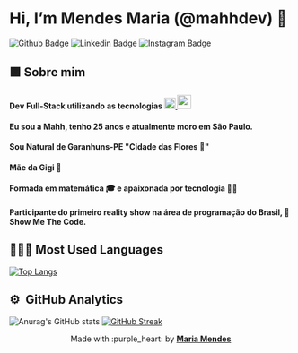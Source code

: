 # Hi, I’m Mendes Maria (@mahhdev) :crystal_ball:

[![Github Badge](https://img.shields.io/badge/GitHub-100000?style=for-the-badge&logo=github&logoColor=white&link=https://github.com/mahhdev)](https://github.com/mahhdev)
[![Linkedin Badge](https://img.shields.io/badge/LinkedIn-0077B5?style=for-the-badge&logo=linkedin&logoColor=white&Linkedin&logoColor=white&link=https://www.linkedin.com/in/mariaodetemendes)](https://www.linkedin.com/in/mariaodetemendes)
[![Instagram Badge](https://img.shields.io/badge/Instagram-E4405F?style=for-the-badge&logo=instagram&logoColor=white&link=https://www.instagram.com/mahh.dev)](https://www.instagram.com/mahh.dev)

## :purple_square: Sobre mim

#### Dev Full-Stack utilizando as tecnologias <a href="https://reactnative.dev/" target="_blank" rel="noreferrer"> <img src="https://reactnative.dev/img/header_logo.svg" alt="reactnative" width="20" height="20"/> </a> <a href="https://nodejs.org" target="_blank" rel="noreferrer"> <img src="https://walde.co/wp-content/uploads/2016/09/nodejs_logo.png" alt="nodejs" width="25" height="25"/></a>

#### Eu sou a Mahh, tenho 25 anos e atualmente moro em São Paulo.
#### Sou Natural de Garanhuns-PE "Cidade das Flores :cherry_blossom:"
#### Mãe da Gigi :purple_heart:
#### Formada em matemática :mortar_board: e apaixonada por tecnologia :woman_technologist:
#### Participante do primeiro reality show na área de programação do Brasil, :space_invader: Show Me The Code.

## 👩🏻‍💻 Most Used Languages

[![Top Langs](https://github-readme-stats.vercel.app/api/top-langs/?username=mahhdev&layout=compact&theme=omni)](https://github.com/mahhdev/github-readme-stats)


## :gear: &nbsp;GitHub Analytics
![Anurag's GitHub stats](https://github-readme-stats.vercel.app/api?username=mahhdev&show_icons=true&theme=omni)
[![GitHub Streak](http://github-readme-streak-stats.herokuapp.com?user=mahhdev&theme=omni&date_format=j%20M%5B%20Y%5D)](https://git.io/streak-stats)

<p align="center">
  Made with :purple_heart: by <b><a href="https://github.com/mahhdev/" target="_blank">Maria Mendes</a></b>
</p>

